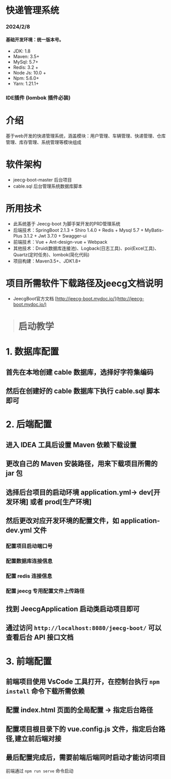 # 快递管理系统

### 2024/2/8 
#### 基础开发环境：统一版本号。
- JDK: 1.8
- Maven: 3.5+
- MySql: 5.7+
- Redis: 3.2 +
- Node Js: 10.0 +
- Npm: 5.6.0+
- Yarn: 1.21.1+
### IDE插件 (lombok 插件必装)

# 介绍
基于web开发的快递管理系统，涵盖模块：用户管理、车辆管理、快递管理、仓库管理、库存管理、系统管理等模块组成

# 软件架构
- jeecg-boot-master 后台项目
- cable.sql 后台管理系统数据库脚本

# 所用技术
- 此系统基于 Jeecg-boot 为脚手架开发的PRD管理系统
- 后端技术：SpringBoot 2.1.3 + Shiro 1.4.0 + Redis + Mysql 5.7 + MyBatis-Plus 3.1.2 + Jwt 3.7.0 + Swagger-ui
- 前端技术：Vue + Ant-design-vue + Webpack
- 其他技术：Druid(数据库连接池)、Logback(日志工具)、poi(Excel工具)、Quartz(定时任务)、lombok(简化代码)
- 项目构建：Maven3.5+、JDK1.8+

# 项目所需软件下载路径及jeecg文档说明
- JeecgBoot官方文档 [http://jeecg-boot.mydoc.io/](http://jeecg-boot.mydoc.io/)

> # 启动教学
# 1. 数据库配置
## 首先在本地创建 cable 数据库，选择好字符集编码
## 然后在创建好的 cable 数据库下执行 cable.sql 脚本即可

# 2. 后端配置
## 进入 IDEA 工具后设置 Maven 依赖下载设置
## 更改自己的 Maven 安装路径，用来下载项目所需的 jar 包
## 选择后台项目的启动环境 application.yml-> dev[开发环境] 或者 prod[生产环境]
## 然后更改对应开发环境的配置文件，如 application-dev.yml 文件
### 配置项目启动端口号
### 配置数据库连接信息
### 配置 redis 连接信息
### 配置 jeecg 专用配置文件上传路径
## 找到 JeecgApplication 启动类启动项目即可
## 通过访问 `http://localhost:8080/jeecg-boot/` 可以查看后台 API 接口文档

# 3. 前端配置
## 前端项目使用 VsCode 工具打开，在控制台执行 `npm install` 命令下载所需依赖
## 配置 index.html 页面的全局配置 -> 指定后台路径
## 配置项目根目录下的 vue.config.js 文件，指定后台路径,建立前后端对接
## 最后配置完成后，需要前端后端同时启动才能访问项目
前端通过 `npm run serve` 命令启动
